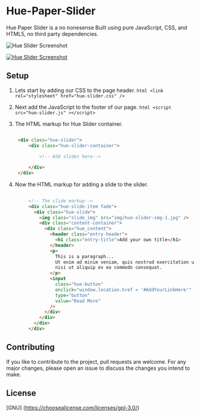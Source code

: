 # Hue-Paper-Slider

Hue Paper Slider is a no nonesense
Built using pure JavaScript, CSS, and HTML5, no third party dependencies.

![Hue Slider Screenshot](../assets/Hue-Slider.jpg?raw=true)

[![Hue Slider Screenshot](http://agustealo.com/wp-content/uploads/2020/01/Hue-Slider.jpg)]()

## Setup

1. Lets start by adding our CSS to the page header. ```html <link rel="stylesheet" href="hue-slider.css" /> ``` 

2. Next add the JavaScript to the footer of our page. ```html <script src="hue-slider.js" ></script> ```

3. The HTML markup for Hue Slider container.

   ```html
   
    <div class="hue-slider">
        <div class="hue-slider-container">

            <!-- Add slides here-->
    
        </div>
    </div>
   
   ```

3. Now the HTML markup for adding a slide to the slider.

   ```html
        
        <!-- The slide markup-->
        <div class="hue-slide-item fade">
          <div class="hue-slide">
            <img class="slide_img" src="img/hue-slider-img-1.jpg" />
            <div class="content-container">
              <div class="hue_content">
                <header class="entry-header">
                  <h1 class="entry-title">Add your own title</h1>
                </header>
                <p>
                  This is a paragraph...
                  Ut enim ad minim veniam, quis nostrud exercitation ullamco laboris
                  nisi ut aliquip ex ea commodo consequat.
                </p>
                <input
                  class="hue-button"
                  onclick="window.location.href = '#AddYourLinkHere'"
                  type="button"
                  value="Read More"
                />
              </div>
            </div>
          </div>
        </div>
   ```

## Contributing

If you like to contribute to the project, pull requests are welcome. For any major changes, please open an issue to discuss the changes you intend to make.

## License

[GNU] (https://choosealicense.com/licenses/gpl-3.0/)
